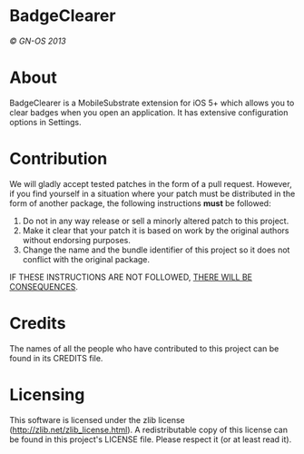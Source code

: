 BadgeClearer
============
*© GN-OS 2013*

About
=====
BadgeClearer is a MobileSubstrate extension for iOS 5+ which allows you to clear badges when you open an application.
It has extensive configuration options in Settings.

Contribution
============
We will gladly accept tested patches in the form of a pull request. 
However, if you find yourself in a situation where your patch must be distributed in the form of another package, 
the following instructions __must__ be followed:

1. Do not in any way release or sell a minorly altered patch to this project.
2. Make it clear that your patch it is based on work by the original authors without endorsing purposes.
3. Change the name and the bundle identifier of this project so it does not conflict with the original package.

IF THESE INSTRUCTIONS ARE NOT FOLLOWED, [THERE WILL BE CONSEQUENCES](http://www.youtube.com/watch?v=FSt1ptsOjL0).

Credits
=======
The names of all the people who have contributed to this project can be found in its CREDITS file.

Licensing
=========
This software is licensed under the zlib license (http://zlib.net/zlib_license.html).
A redistributable copy of this license can be found in this project's LICENSE file.
Please respect it (or at least read it).
